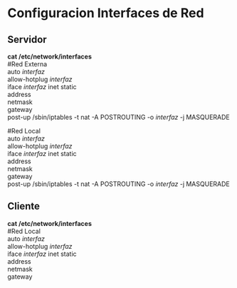 # Configuracion Interfaces de Red
## Servidor
**cat /etc/network/interfaces**  
#Red Externa  
auto *interfaz*  
allow-hotplug *interfaz*  
iface *interfaz* inet static  
address  
netmask  
gateway  
post-up /sbin/iptables -t nat -A POSTROUTING -o *interfaz* -j MASQUERADE  

#Red Local  
auto *interfaz*  
allow-hotplug *interfaz*  
iface *interfaz* inet static  
address  
netmask  
gateway  
post-up /sbin/iptables -t nat -A POSTROUTING -o *interfaz* -j MASQUERADE  
  
## Cliente  
**cat /etc/network/interfaces**  
#Red Local  
auto *interfaz*  
allow-hotplug *interfaz*  
iface *interfaz* inet static  
address  
netmask  
gateway  
